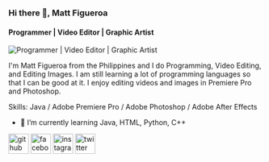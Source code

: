 ### Hi there 👋, Matt Figueroa
#### Programmer | Video Editor | Graphic Artist 
![Programmer | Video Editor | Graphic Artist ](https://arturssmirnovs.github.io/github-profile-readme-generator/images/banner.png)

I'm Matt Figueroa from the Philippines and I do Programming, Video Editing, and Editing Images. I am still learning a lot of programming languages so that I can be good at it. I enjoy editing videos and images in Premiere Pro and Photoshop.

Skills: Java / Adobe Premiere Pro / Adobe Photoshop / Adobe After Effects 

- 🌱 I’m currently learning Java, HTML, Python, C++ 


[<img src='https://cdn.jsdelivr.net/npm/simple-icons@3.0.1/icons/github.svg' alt='github' height='40'>](https://github.com/MattJerson)  [<img src='https://cdn.jsdelivr.net/npm/simple-icons@3.0.1/icons/facebook.svg' alt='facebook' height='40'>](https://www.facebook.com/MattJersonn)  [<img src='https://cdn.jsdelivr.net/npm/simple-icons@3.0.1/icons/instagram.svg' alt='instagram' height='40'>](https://www.instagram.com/mattjersonn/)  [<img src='https://cdn.jsdelivr.net/npm/simple-icons@3.0.1/icons/twitter.svg' alt='twitter' height='40'>](https://twitter.com/MatttJerson)  

